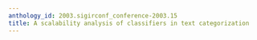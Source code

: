 ```yaml
---
anthology_id: 2003.sigirconf_conference-2003.15
title: A scalability analysis of classifiers in text categorization
---
```


